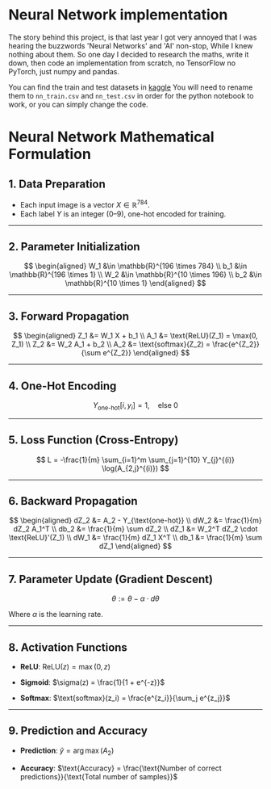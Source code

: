 # Neural Network implementation
The story behind this project, is that last year I got very annoyed that I was hearing the buzzwords 'Neural Networks' and 'AI' non-stop, While I knew nothing about them.
So one day I decided to research the maths, write it down, then code an implementation from scratch, no TensorFlow no PyTorch, just numpy and pandas.

You can find the train and test datasets in [kaggle](https://www.kaggle.com/code/ermalbejko/digit-classifier-1?select=test.csv)
You will need to rename them to `nn_train.csv` and `nn_test.csv` in order for the python notebook to work, or you can simply change the code.


# Neural Network Mathematical Formulation

## 1. Data Preparation

- Each input image is a vector $X \in \mathbb{R}^{784}$.
- Each label $Y$ is an integer (0–9), one-hot encoded for training.

---

## 2. Parameter Initialization

$$
\begin{aligned}
W_1 &\in \mathbb{R}^{196 \times 784} \\
b_1 &\in \mathbb{R}^{196 \times 1} \\
W_2 &\in \mathbb{R}^{10 \times 196} \\
b_2 &\in \mathbb{R}^{10 \times 1}
\end{aligned}
$$

---

## 3. Forward Propagation

$$
\begin{aligned}
Z_1 &= W_1 X + b_1 \\
A_1 &= \text{ReLU}(Z_1) = \max(0, Z_1) \\
Z_2 &= W_2 A_1 + b_2 \\
A_2 &= \text{softmax}(Z_2) = \frac{e^{Z_2}}{\sum e^{Z_2}}
\end{aligned}
$$

---

## 4. One-Hot Encoding

$$
Y_{\text{one-hot}}[i, y_i] = 1, \quad \text{else } 0
$$

---

## 5. Loss Function (Cross-Entropy)

$$
L = -\frac{1}{m} \sum_{i=1}^m \sum_{j=1}^{10} Y_{j}^{(i)} \log(A_{2,j}^{(i)})
$$

---

## 6. Backward Propagation

$$
\begin{aligned}
dZ_2 &= A_2 - Y_{\text{one-hot}} \\
dW_2 &= \frac{1}{m} dZ_2 A_1^T \\
db_2 &= \frac{1}{m} \sum dZ_2 \\
dZ_1 &= W_2^T dZ_2 \cdot \text{ReLU}'(Z_1) \\
dW_1 &= \frac{1}{m} dZ_1 X^T \\
db_1 &= \frac{1}{m} \sum dZ_1
\end{aligned}
$$

---

## 7. Parameter Update (Gradient Descent)

$$
\theta := \theta - \alpha \cdot d\theta
$$

Where $\alpha$ is the learning rate.

---

## 8. Activation Functions

- **ReLU**:
  $\text{ReLU}(z) = \max(0, z)$

- **Sigmoid**:
  $\sigma(z) = \frac{1}{1 + e^{-z}}$

- **Softmax**:
  $\text{softmax}(z_i) = \frac{e^{z_i}}{\sum_j e^{z_j}}$

---

## 9. Prediction and Accuracy

- **Prediction**:
  $\hat{y} = \arg\max(A_2)$

- **Accuracy**:
  $\text{Accuracy} = \frac{\text{Number of correct predictions}}{\text{Total number of samples}}$
